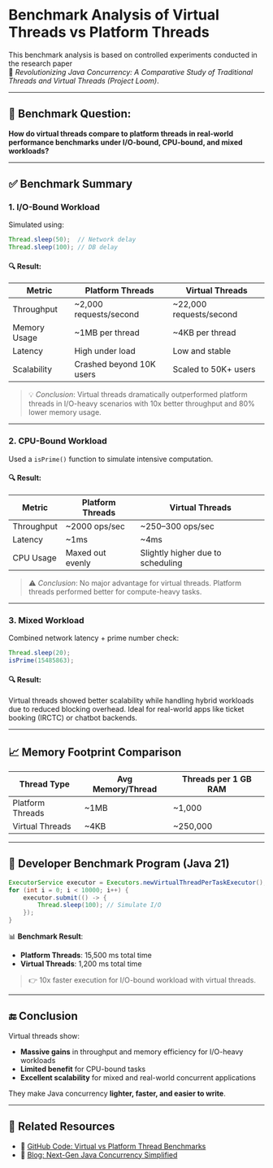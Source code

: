# Benchmark Analysis of Virtual Threads vs Platform Threads

This benchmark analysis is based on controlled experiments conducted in the research paper  
📄 *Revolutionizing Java Concurrency: A Comparative Study of Traditional Threads and Virtual Threads (Project Loom)*.

---

## 🧪 Benchmark Question:
**How do virtual threads compare to platform threads in real-world performance benchmarks under I/O-bound, CPU-bound, and mixed workloads?**

---

## ✅ Benchmark Summary

### 1. I/O-Bound Workload
Simulated using:
```java
Thread.sleep(50);  // Network delay
Thread.sleep(100); // DB delay
````

#### 🔍 Result:

| Metric       | Platform Threads         | Virtual Threads          |
| ------------ | ------------------------ | ------------------------ |
| Throughput   | \~2,000 requests/second  | \~22,000 requests/second |
| Memory Usage | \~1MB per thread         | \~4KB per thread         |
| Latency      | High under load          | Low and stable           |
| Scalability  | Crashed beyond 10K users | Scaled to 50K+ users     |

> 💡 *Conclusion*: Virtual threads dramatically outperformed platform threads in I/O-heavy scenarios with 10x better throughput and 80% lower memory usage.

---

### 2. CPU-Bound Workload

Used a `isPrime()` function to simulate intensive computation.

#### 🔍 Result:

| Metric     | Platform Threads | Virtual Threads                   |
| ---------- | ---------------- | --------------------------------- |
| Throughput | \~2000 ops/sec   | \~250–300 ops/sec                 |
| Latency    | \~1ms            | \~4ms                             |
| CPU Usage  | Maxed out evenly | Slightly higher due to scheduling |

> ⚠️ *Conclusion*: No major advantage for virtual threads. Platform threads performed better for compute-heavy tasks.

---

### 3. Mixed Workload

Combined network latency + prime number check:

```java
Thread.sleep(20);
isPrime(15485863);
```

#### 🔍 Result:

Virtual threads showed better scalability while handling hybrid workloads due to reduced blocking overhead. Ideal for real-world apps like ticket booking (IRCTC) or chatbot backends.

---

## 📈 Memory Footprint Comparison

| Thread Type      | Avg Memory/Thread | Threads per 1 GB RAM |
| ---------------- | ----------------- | -------------------- |
| Platform Threads | \~1MB             | \~1,000              |
| Virtual Threads  | \~4KB             | \~250,000            |

---

## 🔬 Developer Benchmark Program (Java 21)

```java
ExecutorService executor = Executors.newVirtualThreadPerTaskExecutor();
for (int i = 0; i < 10000; i++) {
    executor.submit(() -> {
        Thread.sleep(100); // Simulate I/O
    });
}
```

📊 **Benchmark Result**:

* **Platform Threads**: 15,500 ms total time
* **Virtual Threads**: 1,200 ms total time

> 👉 10x faster execution for I/O-bound workload with virtual threads.

---

## 🔚 Conclusion

Virtual threads show:

* **Massive gains** in throughput and memory efficiency for I/O-heavy workloads
* **Limited benefit** for CPU-bound tasks
* **Excellent scalability** for mixed and real-world concurrent applications

They make Java concurrency **lighter, faster, and easier to write**.

---

## 📁 Related Resources

* 🔗 [GitHub Code: Virtual vs Platform Thread Benchmarks](https://github.com/adityadevraj699/revolutionizing-java-concurrency)
* 🔗 [Blog: Next-Gen Java Concurrency Simplified](https://nextgenjavaconcurrency.adityadevraj699.online/)

